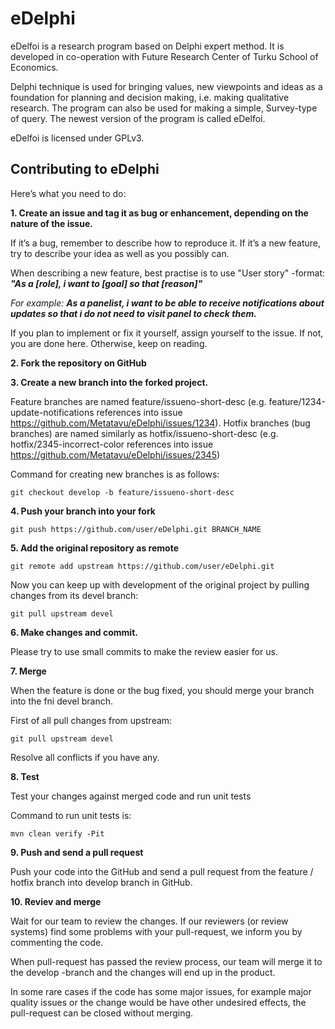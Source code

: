 eDelphi
=======

eDelfoi is a research program based on Delphi expert method. It is
developed in co-operation with Future Research Center of Turku School
of Economics.

Delphi technique is used for bringing values, new viewpoints and ideas
as a foundation for planning and decision making, i.e. making
qualitative research. The program can also be used for making a
simple, Survey-type of query. The newest version of the program is
called eDelfoi. 

eDelfoi is licensed under GPLv3.

Contributing to eDelphi
-----------------------

Here’s what you need to do:

**1. Create an issue and tag it as bug or enhancement, depending on the nature of the issue.**

If it’s a bug, remember to describe how to reproduce it. If it’s a new feature, try to describe your idea as well as you possibly can.

When describing a new feature, best practise is to use "User story" -format: ***"As a [role], i want to [goal] so that [reason]"***

*For example:* ***As a panelist, i want to be able to receive notifications about updates so that i do not need to visit panel to check them.***

If you plan to implement or fix it yourself, assign yourself to the issue. If not, you are done here. Otherwise, keep on reading.

**2. Fork the repository on GitHub**

**3. Create a new branch into the forked project.**

Feature branches are named feature/issueno-short-desc (e.g. feature/1234-update-notifications references into issue https://github.com/Metatavu/eDelphi/issues/1234). Hotfix branches (bug branches) are named similarly as hotfix/issueno-short-desc (e.g. hotfix/2345-incorrect-color references into issue https://github.com/Metatavu/eDelphi/issues/2345)

Command for creating new branches is as follows: 

    git checkout develop -b feature/issueno-short-desc

**4. Push your branch into your fork**

    git push https://github.com/user/eDelphi.git BRANCH_NAME

**5. Add the original repository as remote**

    git remote add upstream https://github.com/user/eDelphi.git

Now you can keep up with development of the original project by pulling changes from its devel branch:

    git pull upstream devel
 
**6. Make changes and commit.**

Please try to use small commits to make the review easier for us.

**7. Merge**

When the feature is done or the bug fixed, you should merge your branch into the fni devel branch.

First of all pull changes from upstream:

    git pull upstream devel

Resolve all conflicts if you have any.

**8. Test**

Test your changes against merged code and run unit tests

Command to run unit tests is: 

    mvn clean verify -Pit

**9. Push and send a pull request**

Push your code into the GitHub and send a pull request from the feature / hotfix branch into develop branch in GitHub.

**10. Reviev and merge**

Wait for our team to review the changes. If our reviewers (or review systems) find some problems with your pull-request, we inform you by commenting the code.

When pull-request has passed the review process, our team will merge it to the develop -branch and the changes will end up in the product. 

In some rare cases if the code has some major issues, for example major quality issues or the change would be have other undesired effects, the pull-request can be closed without merging. 

